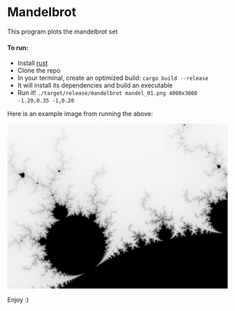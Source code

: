 # Mandelbrot

This program plots the mandelbrot set

#### To run:

* Install [rust](https://rustup.rs/)
* Clone the repo
* In your terminal, create an optimized build: `cargo build --release`
* It will install its dependencies and build an executable
* Run it! `./target/release/mandelbrot mandel_01.png 4000x3000 -1.20,0.35 -1,0.20`

Here is an example image from running the above:

![alt text](https://github.com/DamianRivas/mandelbrot/blob/master/mandel.png "Example image of a Mandelbrot set")

Enjoy :)
